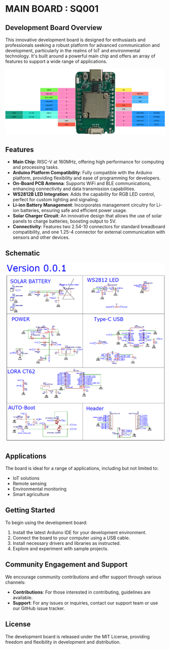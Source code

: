 # MAIN BOARD : SQ001

## Development Board Overview

This innovative development board is designed for enthusiasts and professionals seeking a robust platform for advanced communication and development, particularly in the realms of IoT and environmental technology. It's built around a powerful main chip and offers an array of features to support a wide range of applications.

![SQ001 Development Board](https://github.com/livinghuang/siliqs/blob/main/sq001/SQ001.png?raw=true?raw=true)

## Features

- **Main Chip**: RISC-V at 160MHz, offering high performance for computing and processing tasks.
- **Arduino Platform Compatibility**: Fully compatible with the Arduino platform, providing flexibility and ease of programming for developers.
- **On-Board PCB Antenna**: Supports WiFi and BLE communications, enhancing connectivity and data transmission capabilities.
- **WS2812B LED Integration**: Adds the capability for RGB LED control, perfect for custom lighting and signaling.
- **Li-ion Battery Management**: Incorporates management circuitry for Li-ion batteries, ensuring safe and efficient power usage.
- **Solar Charger Circuit**: An innovative design that allows the use of solar panels to charge batteries, boosting output to 5V.
- **Connectivity**: Features two 2.54-10 connectors for standard breadboard compatibility, and one 1.25-4 connector for external communication with sensors and other devices.

## Schematic

![SQ001 Schematic](https://github.com/livinghuang/siliqs/blob/main/sq001/schematic_sq001.png?raw=true)

## Applications

The board is ideal for a range of applications, including but not limited to:
- IoT solutions
- Remote sensing
- Environmental monitoring
- Smart agriculture

## Getting Started

To begin using the development board:
1. Install the latest Arduino IDE for your development environment.
2. Connect the board to your computer using a USB cable.
3. Install necessary drivers and libraries as instructed.
4. Explore and experiment with sample projects.

## Community Engagement and Support

We encourage community contributions and offer support through various channels:
- **Contributions**: For those interested in contributing, guidelines are available.
- **Support**: For any issues or inquiries, contact our support team or use our GitHub issue tracker.

## License

The development board is released under the MIT License, providing freedom and flexibility in development and distribution.
